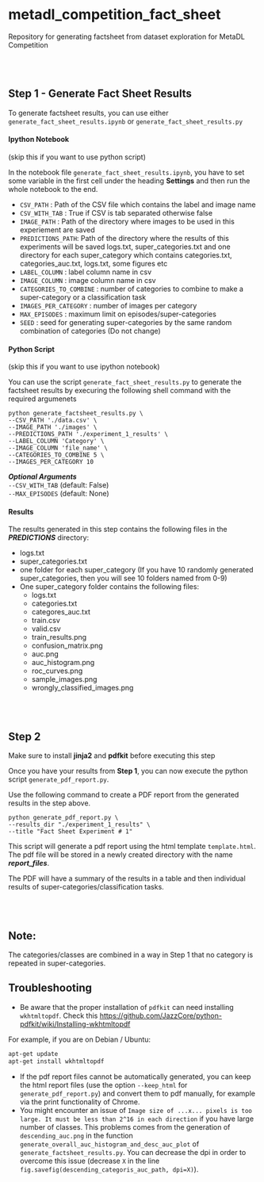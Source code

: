 # metadl_competition_fact_sheet
Repository for generating factsheet from dataset exploration for MetaDL Competition


<br>
<br>

## Step 1 - Generate Fact Sheet Results

To generate factsheet results, you can use either `generate_fact_sheet_results.ipynb` or `generate_fact_sheet_results.py` 


#### Ipython Notebook 
(skip this if you want to use python script)

In the notebook file `generate_fact_sheet_results.ipynb`, you have to set some variable in the first cell under the heading **Settings** and then run the whole notebook to the end.

- `CSV_PATH` : Path of the CSV file which contains the label and image name
- `CSV_WITH_TAB` : True if CSV is tab separated otherwise false
- `IMAGE_PATH` : Path of the directory where images to be used in this experiement are saved
- `PREDICTIONS_PATH`: Path of the directory where the results of this experiments will be saved logs.txt, super_categories.txt and one directory for each super_category which contains categories.txt, categories_auc.txt, logs.txt, some figures etc 
- `LABEL_COLUMN` : label column name in csv
- `IMAGE_COLUMN` : image column name in csv
- `CATEGORIES_TO_COMBINE` : number of categories to combine to make a super-category or a classification task
- `IMAGES_PER_CATEGORY` : number of images per category
- `MAX_EPISODES` : maximum limit on episodes/super-categories
- `SEED` : seed for generating super-categories by the same random combination of categories (Do not change)


#### Python Script
(skip this if you want to use ipython notebook)

You can use the script `generate_fact_sheet_results.py` to generate the factsheet results by execuring the following shell command with the required argumenets

```
python generate_factsheet_results.py \
--CSV_PATH './data.csv' \
--IMAGE_PATH './images' \
--PREDICTIONS_PATH './experiment_1_results' \
--LABEL_COLUMN 'Category' \
--IMAGE_COLUMN 'file_name' \
--CATEGORIES_TO_COMBINE 5 \
--IMAGES_PER_CATEGORY 10
```

***Optional Arguments***  
`--CSV_WITH_TAB` (default: False)  
`--MAX_EPISODES` (default: None)  



#### Results
The results generated in this step contains the following files in the ***PREDICTIONS*** directory:

- logs.txt
- super_categories.txt
- one folder for each super_category (If you have 10 randomly generated super_categories, then you will see 10 folders named from 0-9)
- One super_category folder contains the following files:
    - logs.txt
    - categories.txt
    - categores_auc.txt
    - train.csv
    - valid.csv
    - train_results.png
    - confusion_matrix.png
    - auc.png
    - auc_histogram.png
    - roc_curves.png
    - sample_images.png
    - wrongly_classified_images.png



<br>
<br>


## Step 2

Make sure to install **jinja2** and **pdfkit** before executing this step

Once you have your results from **Step 1**, you can now execute the python script `generate_pdf_report.py`.

Use the following command to create a PDF report from the generated results in the step above.

```
python generate_pdf_report.py \
--results_dir "./experiment_1_results" \
--title "Fact Sheet Experiment # 1"
```

This script will generate a pdf report using the html template `template.html`. The pdf file will be stored in a newly created directory with the name ***report_files***.

The PDF will have a summary of the results in a table and then individual results of super-categories/classification tasks.



<br>
<br>

## Note:
The categories/classes are combined in a way in Step 1 that no category is repeated in super-categories.  



## Troubleshooting

* Be aware that the proper installation of `pdfkit` can need installing `wkhtmltopdf`. Check this https://github.com/JazzCore/python-pdfkit/wiki/Installing-wkhtmltopdf 

For example, if you are on Debian / Ubuntu:

```bash
apt-get update
apt-get install wkhtmltopdf
```

* If the pdf report files cannot be automatically generated, you can keep the html report files (use the option `--keep_html` for `generate_pdf_report.py`) and convert them to pdf manually, for example via the print functionality of Chrome.
* You might encounter an issue of `Image size of ...x... pixels is too large. It must be less than 2^16 in each direction` if you have large number of classes. This problems comes from the generation of `descending_auc.png` in the function `generate_overall_auc_histogram_and_desc_auc_plot` of `generate_factsheet_results.py`. You can decrease the dpi in order to overcome this issue (decrease `X` in the line `fig.savefig(descending_categoris_auc_path, dpi=X)`).